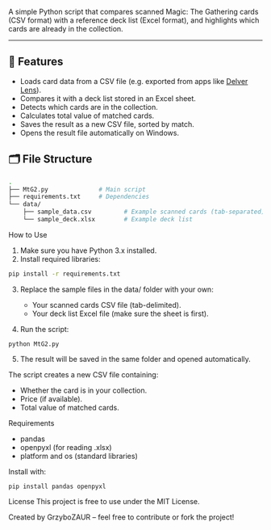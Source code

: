 A simple Python script that compares scanned Magic: The Gathering cards (CSV format) with a reference deck list (Excel format), and highlights which cards are already in the collection.

---

## 📄 Features

- Loads card data from a CSV file (e.g. exported from apps like [Delver Lens](https://delverlab.com/)).
- Compares it with a deck list stored in an Excel sheet.
- Detects which cards are in the collection.
- Calculates total value of matched cards.
- Saves the result as a new CSV file, sorted by match.
- Opens the result file automatically on Windows.

## 🗂️ File Structure

```bash
.
├── MtG2.py              # Main script
├── requirements.txt     # Dependencies
└── data/
    ├── sample_data.csv         # Example scanned cards (tab-separated)
    └── sample_deck.xlsx        # Example deck list
```
How to Use
1. Make sure you have Python 3.x installed.
2. Install required libraries:

```bash
pip install -r requirements.txt
```

3. Replace the sample files in the data/ folder with your own: 


   - Your scanned cards CSV file (tab-delimited).
   - Your deck list Excel file (make sure the sheet is first).

4. Run the script:

```
python MtG2.py
```
5. The result will be saved in the same folder and opened automatically.

The script creates a new CSV file containing:

 - Whether the card is in your collection.
 - Price (if available).
 - Total value of matched cards.

Requirements
   - pandas
   - openpyxl (for reading .xlsx)
   - platform and os (standard libraries)

Install with:
```
pip install pandas openpyxl

```

License
This project is free to use under the MIT License.


Created by GrzyboZAUR – feel free to contribute or fork the project!